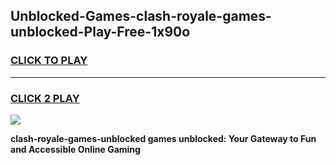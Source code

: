 
## Unblocked-Games-clash-royale-games-unblocked-Play-Free-1x90o
<h3>
<a href="https://premium76.site?title=clash-royale-games-unblocked&ref=15A">CLICK TO PLAY</a></h3>
<hr>

<h3>
<a href="https://premium76.site?title=clash-royale-games-unblocked&ref=15A">CLICK 2 PLAY</a>
  
</h3>

<a href="https://premium76.site?title=clash-royale-games-unblocked&ref=15A"><img src="https://clearcache.store/games.png"></a>


**clash-royale-games-unblocked games unblocked: Your Gateway to Fun and Accessible Online Gaming**
